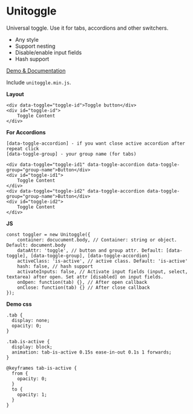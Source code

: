 # Unitoggle

Universal toggle. Use it for tabs, accordions and other switchers.

- Any style
- Support nesting
- Disable/enable input fields
- Hash support

[Demo & Documentation](//rainjeck.github.io/unitoggle)

Include ```unitoggle.min.js```.

**Layout**

```
<div data-toggle="toggle-id">Toggle button</div>
<div id="toggle-id">
    Toggle Content
</div>
```

**For Accordions**

```
[data-toggle-accordion] - if you want close active accordion after repeat click
[data-toggle-group] - your group name (for tabs)

<div data-toggle="toggle-id1" data-toggle-accordion data-toggle-group="group-name">Button</div>
<div id="toggle-id1">
    Toggle Content
</div>
<div data-toggle="toggle-id2" data-toggle-accordion data-toggle-group="group-name">Button</div>
<div id="toggle-id2">
    Toggle Content
</div>
```

**JS**

```
const toggler = new Unitoggle({
    container: docucument.body, // Container: string or object. Default: document.body
    dataAttr: 'toggle', // button and group attr. Default: [data-toggle], [data-toggle-group], [data-toggle-accordion]
    activeClass: 'is-active', // active class. Default: 'is-active'
    hash: false, // hash support
    activateInputs: false, // Activate input fields (input, select, textarea) after open. Set attr [disabled] on input fields.
    onOpen: function(tab) {}, // After open callback
    onClose: function(tab) {} // After close callback
});
```

**Demo css**

```
.tab {
  display: none;
  opacity: 0;
}

.tab.is-active {
  display: block;
  animation: tab-is-active 0.15s ease-in-out 0.1s 1 forwards;
}

@keyframes tab-is-active {
  from {
    opacity: 0;
  }
  to {
    opacity: 1;
  }
}
```
